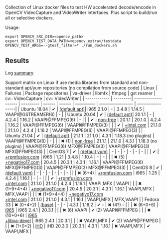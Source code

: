 Collection of Linux docker files to test HW accelerated decode/encode in OpenCV VideoCapture and VideoWriter interfaces.
Plus script to build/run all or selective dockers.

Usage:
```
export OPENCV_SRC_DIR=<opencv_path>
export OPENCV_TEST_DATA_PATH=<opencv_extra>/testdata
OPENCV_TEST_ARGS=--gtest_filter=* ./run_dockers.sh
```

## Results
Log [summary](./summary/)

Support matrix on Linux if use media libraries from standard and non-standard apt/yum repositories (no compilation from source code)
| Linux        | Failures | Package repositories | va-driver | libmfx | ffmpeg | gst reamer | cv:: VideoCapture | cv:: VideoWriter |
| ------------ | ---------| -------------------- | --------- | ------ | ------ | ---------- | ----------------- | -----------------|
| Ubuntu 18.04 | &#x2714; | [(default apt)](./docker/ubuntu.Dockerfile)| i965 2.1.0 |  -      | 3.4.8  | 1.14.5    | VAAPI@GSTREAMER(6) | - |
| Ubuntu 20.04 | &#x2714; | [(default apt)](./docker/ubuntu.Dockerfile)| 20.1.1 | -      | 4.2.4  | 1.16.2    | VAAPI@FFMPEG(6) | - |
| | &#x2714;              | [non-free](./docker/ubuntu-non-free.Dockerfile) | 20.1.1  | 20.1.0  | 4.2.4  | 1.16.2    | VAAPI@FFMPEG(6) | VAAPI@FFMPEG(3) |
| | &#x2714;              | [+intel.com](./docker/ubuntu-intel.Dockerfile) | 21.1.0 | 21.1.0 | 4.2.4  | 1.16.2    | VAAPI@FFMPEG(6) | VAAPI@FFMPEG(3) |
| Ubuntu 21.04 | &#x2714; | [(default apt)](./docker/ubuntu.Dockerfile) | 21.1.1 | 21.1.0 | 4.3.1  | 1.18.3 (no plugins) | VAAPI@FFMPEG(6) | - |
| | &#x2716; (1)          | [non-free](./docker/ubuntu-non-free.Dockerfile) | 21.1.1 | 21.1.0 | 4.3.1  | 1.18.3 (no plugins) | VAAPI@FFMPEG(6) MFX@FFMPEG(3) | VAAPI@FFMPEG(3) MFX@FFMPEG(3) |
| CentOS 7 | &#x2714;     | [(default yum)](./docker/centos.Dockerfile) | -     | -      | -      | -         | - | - |
| | &#x2714; | [+rpmfusion.com](./docker/centos-rpmfusion.Dockerfile) | i965 | 1.21 | 3.4.8 | 1.10.4 | - | - |
| | &#x2716; (5) | [+negativo17.com](./docker/centos-negativo17.Dockerfile) | 20.4.5 | 20.3.1 | 4.3.1 | 1.16.1 | VAAPI@FFMPEG(6) MFX@FFMPEG(3) | VAAPI@FFMPEG(3) MFX@FFMPEG(3) |
| CentOS 8 | &#x2714;     | [(default yum)](./docker/centos.Dockerfile) | - | - | - | - | - | - |
| | &#x2716; (6+4) | [+rpmfusion.com](./docker/centos-rpmfusion.Dockerfile) | i965 | 1.25 | 4.2.4 | 1.16.1 | - | - |
| | &#x2714; | [+rpmfusion.com<br/>+intel.com](./docker/centos-rpmfusion-intel.Dockerfile) | 21.1.0 | 21.1.0 | 4.2.4  | 1.16.1 | VAAPI,MFX | VAAPI |
| | &#x2716; (1+9+4+4) | [+negativo17.com](./docker/centos-negativo17.Dockerfile) | 20.4.5   | 20.3.1 | 4.3.1  | 1.16.1    | VAAPI,MFX | MFX,VAAPI |
| | &#x2716; (1+9+4+4) | [+negativo17.com<br/>+intel.com](./docker/centos-negativo17-intel.Dockerfile) | 21.1.0 | 21.1.0 | 4.3.1  | 1.16.1    | VAAPI,MFX       | MFX,VAAPI      |
| Fedora 33 | &#x2716; (0+4+2) | [(base)](./docker/fedora.Dockerfile) | - | - | 4.3.1 | 1.18.2 | &#x2714; - | &#x2716; (4?) - |
| | &#x2716; (6+0+6) | [i965](./docker/fedora-i965.Dockerfile) | i965 2.4.1 | 20.3.1 | | | &#x2716; (6) VAAPI | &#x2714; (2) VAAPI@FFMPEG |
| | &#x2716; (10+0+6) | [i965<br/>+libva-devel](./docker/fedora-i965-have_va.Dockerfile) | i965 2.4.1 | 20.3.1 | | | &#x2716; VAAPI,MFX | &#x2714; (2) VAAPI@FFMPEG |
| | &#x2716; (1+0+2) | [iHD](./docker/fedora-iHD.Dockerfile) | iHD 20.3.0 | 20.3.1 | 4.3.1  | 1.16.1    | &#x2716; VAAPI,MFX | &#x2714; VAAPI,MFX |
